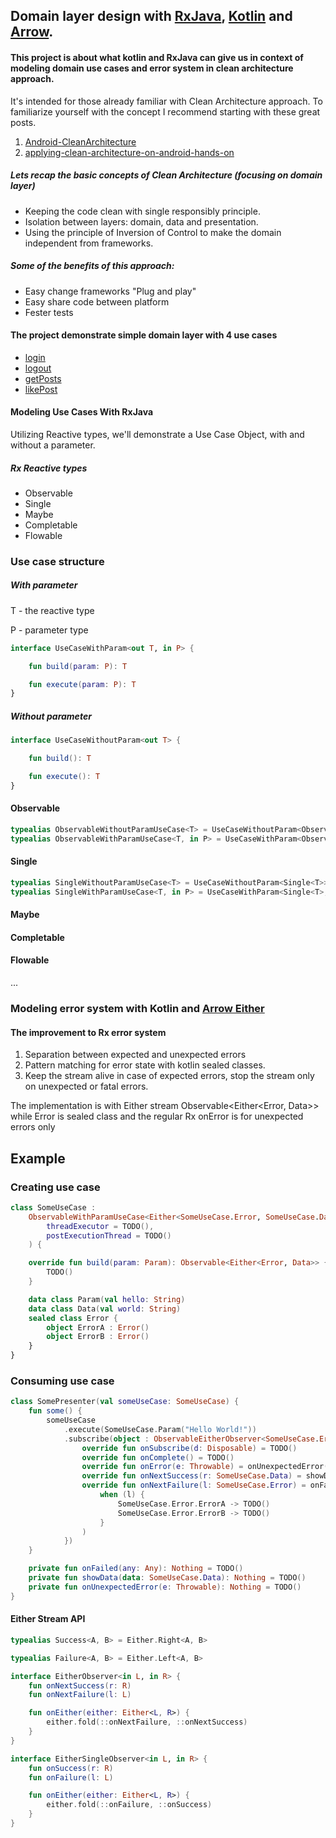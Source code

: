 ## Domain layer design with [RxJava](https://github.com/ReactiveX/RxJava), [Kotlin](https://kotlinlang.org) and [Arrow](https://github.com/arrow-kt/arrow).
 
#### This project is about what kotlin and RxJava can give us in context of modeling domain use cases and error system in clean architecture approach.

It's intended for those already familiar with Clean Architecture approach. 
To familiarize yourself with the concept I recommend starting 
with these great posts.

1. [Android-CleanArchitecture](https://github.com/android10/Android-CleanArchitecture)
2. [applying-clean-architecture-on-android-hands-on](http://five.agency/android-architecture-part-4-applying-clean-architecture-on-android-hands-on/)

##### Lets recap the basic concepts of Clean Architecture (focusing on domain layer)

* Keeping the code clean with single responsibly principle.
* Isolation between layers: domain, data and presentation.
* Using the principle of Inversion of Control to make the domain independent from frameworks.

##### Some of the benefits of this approach:

* Easy change frameworks "Plug and play" 
* Easy share code between platform
* Fester tests

#### The project demonstrate simple domain layer with 4 use cases 
 
* [login](https://github.com/RubyLichtenstein/Domain-Layer-Modeling/blob/master/app/src/main/java/com/rubylich/cleanarchdomain/domain/usecase/LoginUseCase.kt)
* [logout](https://github.com/RubyLichtenstein/Domain-Layer-Modeling/blob/master/app/src/main/java/com/rubylich/cleanarchdomain/domain/usecase/LogoutUseCase.kt)
* [getPosts](https://github.com/RubyLichtenstein/Domain-Layer-Modeling/blob/master/app/src/main/java/com/rubylich/cleanarchdomain/domain/usecase/GetPostsUseCase.kt)
* [likePost](https://github.com/RubyLichtenstein/Domain-Layer-Modeling/blob/master/app/src/main/java/com/rubylich/cleanarchdomain/domain/usecase/LikePostUseCase.kt)

#### Modeling Use Cases With RxJava
Utilizing Reactive types, we'll demonstrate a Use Case Object, with and without a parameter.
  
##### Rx Reactive types   
* Observable  
* Single  
* Maybe
* Completable
* Flowable

### Use case structure
   
##### With parameter

T - the reactive type 

P - parameter type 

```kotlin
interface UseCaseWithParam<out T, in P> {

    fun build(param: P): T

    fun execute(param: P): T
}
```

##### Without parameter
```kotlin
interface UseCaseWithoutParam<out T> {

    fun build(): T

    fun execute(): T
}
```

#### Observable
```kotlin
typealias ObservableWithoutParamUseCase<T> = UseCaseWithoutParam<Observable<T>>
typealias ObservableWithParamUseCase<T, in P> = UseCaseWithParam<Observable<T>, P>
```

#### Single
```kotlin
typealias SingleWithoutParamUseCase<T> = UseCaseWithoutParam<Single<T>>
typealias SingleWithParamUseCase<T, in P> = UseCaseWithParam<Single<T>, P>
```

#### Maybe
#### Completable
#### Flowable

...

### Modeling error system with Kotlin and [Arrow Either](http://arrow-kt.io/docs/datatypes/either/)  

#### The improvement to Rx error system 

1. Separation between expected and unexpected errors
2. Pattern matching for error state with kotlin sealed classes.
3. Keep the stream alive in case of expected errors, stop the stream only on unexpected or fatal errors.


The implementation is with Either stream Observable<Either<Error, Data>>
while Error is sealed class 
and the regular Rx onError is for unexpected errors only 
  
## Example

### Creating use case  
```kotlin
class SomeUseCase :
    ObservableWithParamUseCase<Either<SomeUseCase.Error, SomeUseCase.Data>, SomeUseCase.Param>(
        threadExecutor = TODO(),
        postExecutionThread = TODO()
    ) {

    override fun build(param: Param): Observable<Either<Error, Data>> {
        TODO()
    }

    data class Param(val hello: String)
    data class Data(val world: String)
    sealed class Error {
        object ErrorA : Error()
        object ErrorB : Error()
    }
}
```

### Consuming use case 
```kotlin
class SomePresenter(val someUseCase: SomeUseCase) {
    fun some() {
        someUseCase
            .execute(SomeUseCase.Param("Hello World!"))
            .subscribe(object : ObservableEitherObserver<SomeUseCase.Error, SomeUseCase.Data> {
                override fun onSubscribe(d: Disposable) = TODO()
                override fun onComplete() = TODO()
                override fun onError(e: Throwable) = onUnexpectedError(e)
                override fun onNextSuccess(r: SomeUseCase.Data) = showData(r)
                override fun onNextFailure(l: SomeUseCase.Error) = onFailed(
                    when (l) {
                        SomeUseCase.Error.ErrorA -> TODO()
                        SomeUseCase.Error.ErrorB -> TODO()
                    }
                )
            })
    }

    private fun onFailed(any: Any): Nothing = TODO()
    private fun showData(data: SomeUseCase.Data): Nothing = TODO()
    private fun onUnexpectedError(e: Throwable): Nothing = TODO()
}
```


#### Either Stream API
```kotlin
typealias Success<A, B> = Either.Right<A, B>

typealias Failure<A, B> = Either.Left<A, B>
```

```kotlin
interface EitherObserver<in L, in R> {
    fun onNextSuccess(r: R)
    fun onNextFailure(l: L)

    fun onEither(either: Either<L, R>) {
        either.fold(::onNextFailure, ::onNextSuccess)
    }
}

interface EitherSingleObserver<in L, in R> {
    fun onSuccess(r: R)
    fun onFailure(l: L)

    fun onEither(either: Either<L, R>) {
        either.fold(::onFailure, ::onSuccess)
    }
}
```


